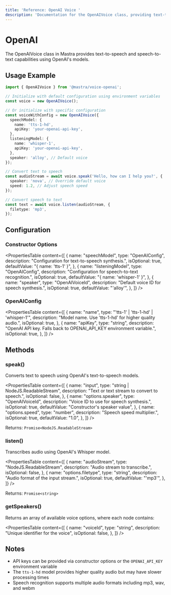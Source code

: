 ```yaml
---
title: 'Reference: OpenAI Voice '
description: 'Documentation for the OpenAIVoice class, providing text-to-speech and speech-to-text capabilities.'
---
```


# OpenAI

The OpenAIVoice class in Mastra provides text-to-speech and speech-to-text capabilities using OpenAI's models.

## Usage Example

```typescript
import { OpenAIVoice } from '@mastra/voice-openai';

// Initialize with default configuration using environment variables
const voice = new OpenAIVoice();

// Or initialize with specific configuration
const voiceWithConfig = new OpenAIVoice({
  speechModel: {
    name: 'tts-1-hd',
    apiKey: 'your-openai-api-key',
  },
  listeningModel: {
    name: 'whisper-1',
    apiKey: 'your-openai-api-key',
  },
  speaker: 'alloy', // Default voice
});

// Convert text to speech
const audioStream = await voice.speak('Hello, how can I help you?', {
  speaker: 'nova', // Override default voice
  speed: 1.2, // Adjust speech speed
});

// Convert speech to text
const text = await voice.listen(audioStream, {
  filetype: 'mp3',
});
```

## Configuration

### Constructor Options

<PropertiesTable
content={[
{
name: "speechModel",
type: "OpenAIConfig",
description: "Configuration for text-to-speech synthesis.",
isOptional: true,
defaultValue: "{ name: 'tts-1' }",
},
{
name: "listeningModel",
type: "OpenAIConfig",
description: "Configuration for speech-to-text recognition.",
isOptional: true,
defaultValue: "{ name: 'whisper-1' }",
},
{
name: "speaker",
type: "OpenAIVoiceId",
description: "Default voice ID for speech synthesis.",
isOptional: true,
defaultValue: "'alloy'",
},
]}
/>

### OpenAIConfig

<PropertiesTable
content={[
{
name: "name",
type: "'tts-1' | 'tts-1-hd' | 'whisper-1'",
description: "Model name. Use 'tts-1-hd' for higher quality audio.",
isOptional: true,
},
{
name: "apiKey",
type: "string",
description:
"OpenAI API key. Falls back to OPENAI_API_KEY environment variable.",
isOptional: true,
},
]}
/>

## Methods

### speak()

Converts text to speech using OpenAI's text-to-speech models.

<PropertiesTable
content={[
{
name: "input",
type: "string | NodeJS.ReadableStream",
description: "Text or text stream to convert to speech.",
isOptional: false,
},
{
name: "options.speaker",
type: "OpenAIVoiceId",
description: "Voice ID to use for speech synthesis.",
isOptional: true,
defaultValue: "Constructor's speaker value",
},
{
name: "options.speed",
type: "number",
description: "Speech speed multiplier.",
isOptional: true,
defaultValue: "1.0",
},
]}
/>

Returns: `Promise<NodeJS.ReadableStream>`

### listen()

Transcribes audio using OpenAI's Whisper model.

<PropertiesTable
content={[
{
name: "audioStream",
type: "NodeJS.ReadableStream",
description: "Audio stream to transcribe.",
isOptional: false,
},
{
name: "options.filetype",
type: "string",
description: "Audio format of the input stream.",
isOptional: true,
defaultValue: "'mp3'",
},
]}
/>

Returns: `Promise<string>`

### getSpeakers()

Returns an array of available voice options, where each node contains:

<PropertiesTable
content={[
{
name: "voiceId",
type: "string",
description: "Unique identifier for the voice",
isOptional: false,
},
]}
/>

## Notes

- API keys can be provided via constructor options or the `OPENAI_API_KEY` environment variable
- The `tts-1-hd` model provides higher quality audio but may have slower processing times
- Speech recognition supports multiple audio formats including mp3, wav, and webm
